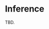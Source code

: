 # Inference

TBD.

<!--

TODO

```bash
torchrun --nproc_per_node=1 -m vq.inference configs/vqkd_clip_8192_dd3_imagenet_ddp.py data/imagenet/val/n01440764/ILSVRC2012_val_00000293.JPEG --load-model-from work_dirs/vqkd_8192_imagenet_ddp_autocast/checkpoints/iter_250000/model.pth
```

## Tokenize

To save tokens during validation, use `--tokenize`:

```bash
bash tools/torchrun.sh -m vq.test ${name} ${config} --tokenize --load-model-from ${load_model_from}
```

The above script introduces extra computation cost.
To run an tokenization only:

```bash
bash tools/torchrun.sh -m vq.tasks.image_tokenization.tokenize ${name} ${config} --override .validator.type::VQITRunnerRegistry.Tokenizer --load-model-from ${load_model_from}
bash tools/torchrun.sh -m vq.tasks.image_tokenization.tokenize ${name} ${config} --override .validator.type::VQITRunnerRegistry.Tokenizer --load-model-from ${load_model_from} --train
```

LlamaGen tokenizes the training dataset:

```bash
bash tools/torchrun.sh tools/llamagen.py llamagen/vqkd_8192_imagenet_ddp configs/vqkd/8192_imagenet_ddp.py --load-model-from work_dirs/models/vqkd_openclip_bigG_14_8192_imagenet_ddp_autocast/checkpoints/iter_250000/model.pth
```

## Visualize

```bash
python tools/visualize_patches.py configs/vqkd/clip_8192_imagenet_ddp.py work_dirs/vqkd_clip_tokenize_tokenize/tokens
python tools/visualize_patches.py configs/vqgan/8192_dd2_aglwg075_imagenet_ddp.py work_dirs/vqgan_tokenize_tokenize/tokens
```

-->
